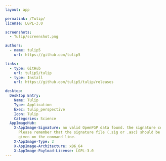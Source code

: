 ```yaml
---
layout: app

permalink: /Tulip/
license: LGPL-3.0

screenshots:
  - Tulip/screenshot.png

authors:
  - name: tulip5
    url: https://github.com/tulip5

links:
  - type: GitHub
    url: tulip5/tulip
  - type: Install
    url: https://github.com/tulip5/tulip/releases

desktop:
  Desktop Entry:
    Name: Tulip
    Type: Application
    Exec: tulip_perspective
    Icon: Tulip
    Categories: Science
  AppImageHub:
    X-AppImage-Signature: no valid OpenPGP data found. the signature could not be verified.
      Please remember that the signature file (.sig or .asc) should be the first file
      given on the command line.
    X-AppImage-Type: 2
    X-AppImage-Architecture: x86_64
    X-AppImage-Payload-License: LGPL-3.0
---
```

